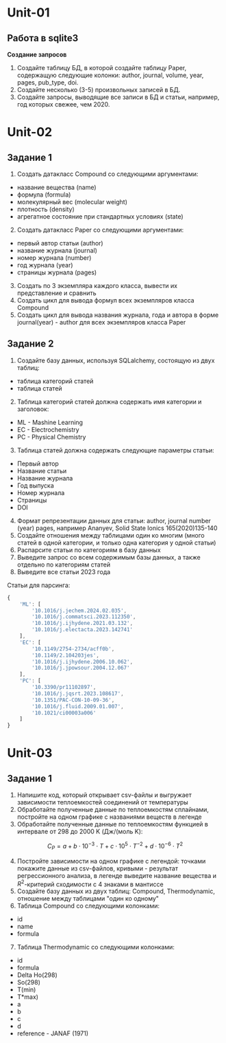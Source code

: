 # Unit-01

## Работа в sqlite3

**Создание запросов**
1) Создайте таблицу БД, в которой создайте таблицу Paper, содержащую следующие колонки: author, journal, volume, year, pages, pub_type, doi.
2) Создайте несколько (3-5) произвольных записей в БД.
3) Создайте запросы, выводящие все записи в БД и статьи, например, год которых свежее, чем 2020.

# Unit-02

## Задание 1

1. Создать датакласс Compound со следующими аргументами:
  - название вещества (name)
  - формула (formula)
  - молекулярный вес (molecular weight)
  - плотность (density)
  - агрегатное состояние при стандартных условиях (state)
2. Создать датакласс Paper со следующими аргументами:
  - первый автор статьи (author)
  - название журнала (journal)
  - номер журнала (number)
  - год журнала (year)
  - страницы журнала (pages)
3. Создать по 3 экземпляра каждого класса, вывести их представление и сравнить
4. Создать цикл для вывода формул всех экземпляров класса Compound
5. Создать цикл для вывода названия журнала, года и автора в форме journal(year) - author для всех экземпляров класса Paper
 
## Задание 2

1. Создайте базу данных, используя SQLalchemy, состоящую из двух таблиц:
  - таблица категорий статей
  - таблица статей
2. Таблица категорий статей должна содержать имя категории и заголовок:
  - ML - Mashine Learning
  - EC - Electrochemistry
  - PC - Physical Chemistry
3. Таблица статей должна содержать следующие параметры статьи:
  - Первый автор
  - Название статьи
  - Название журнала
  - Год выпуска
  - Номер журнала
  - Страницы
  - DOI
4. Формат репрезентации данных для статьи: author, journal number (year) pages, например Ananyev, Solid State Ionics 165(2020)135-140
5. Создайте отношения между таблицами один ко многим (много статей в одной категории, и только одна категория у одной статьи)
6. Распарсите статьи по категориям в базу данных
7. Выведите запрос со всем содержимым базы данных, а также отдельно по категориям статей
8. Выведите все статьи 2023 года
 
Статьи для парсинга:
```javascript
{
    'ML': [
        '10.1016/j.jechem.2024.02.035',
        '10.1016/j.commatsci.2023.112350',
        '10.1016/j.ijhydene.2021.03.132',
        '10.1016/j.electacta.2023.142741'
    ],
    'EС': [
        '10.1149/2754-2734/acff0b',
        '10.1149/2.104203jes',
        '10.1016/j.ijhydene.2006.10.062',
        '10.1016/j.jpowsour.2004.12.067'
    ],
    'PC': [
        '10.3390/pr11102897',
        '10.1016/j.jqsrt.2023.108617',
        '10.1351/PAC-CON-10-09-36',
        '10.1016/j.fluid.2009.01.007',
        '10.1021/ci00003a006'
    ]
}
```
# Unit-03

## Задание 1

1. Напишите код, который открывает csv-файлы и выгружает зависимости теплоемкостей соединений от температуры
2. Обработайте полученные данные по теплоемкостям сплайнами, постройте на одном графике с названиями веществ в легенде
3. Обработайте полученные данные по теплоемкостям функцией в интервале от 298 до 2000 K (Дж/(моль K):

$$C_P = a + b \cdot 10^{-3} \cdot T + c \cdot 10^5 \cdot T^{-2} + d \cdot 10^{-6} \cdot T^{2}$$

4. Постройте зависимости на одном графике с легендой: точками покажите данные из csv-файлов, кривыми - результат регрессионного анализа, в легенде выведите название вещества и $R^2$-критерий сходимости с 4 знаками в мантиссе
5. Создайте базу данных из двух таблиц: Compound, Thermodynamic, отношение между таблицами "один ко одному"
6. Таблица Compound со следующими колонками:
  - id
  - name
  - formula
7. Таблица Thermodynamic со следующими колонками:
  - id
  - formula
  - Delta Ho(298)
  - So(298)
  - T(min)
  - T*max)
  - a
  - b
  - c
  - d
  - reference - JANAF (1971)
